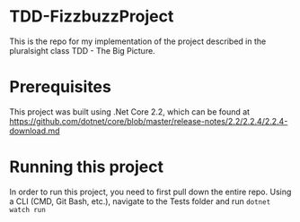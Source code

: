 # TDD-FizzbuzzProject
This is the repo for my implementation of the project described in the pluralsight class TDD - The Big Picture.

# Prerequisites
This project was built using .Net Core 2.2, which can be found at https://github.com/dotnet/core/blob/master/release-notes/2.2/2.2.4/2.2.4-download.md
# Running this project
In order to run this project, you need to first pull down the entire repo. Using a CLI (CMD, Git Bash, etc.), navigate to the Tests folder and run `dotnet watch run`
